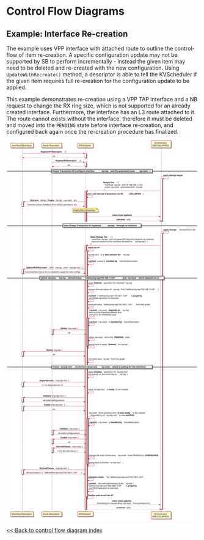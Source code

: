 # Control Flow Diagrams

## Example: Interface Re-creation

The example uses VPP interface with attached route to outline the control-flow
of item re-creation. A specific configuration update may not be supported by SB
to perform incrementally - instead the given item may need to be deleted and
re-created with the new configuration. Using `UpdateWithRecreate()` method,
a descriptor is able to tell the KVScheduler if the given item requires
full re-creation for the configuration update to be applied.

This example demonstrates re-creation using a VPP TAP interface and a NB request
to change the RX ring size, which is not supported for an already created
interface. Furthermore, the interface has an L3 route attached to it. The route
cannot exists without the interface, therefore it must be deleted and moved into
the `PENDING` state before interface re-creation, and configured back again once
the re-creation procedure has finalized.


![CFD](../../img/control-flow-diagram/recreate_interface_with_route.svg?sanitize=true)

[<< Back to control flow diagram index](../kvscheduler.md#index)